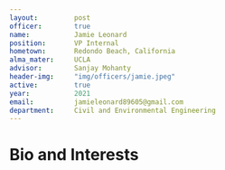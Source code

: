 ```yaml
---
layout:     	post
officer: 		true
name:      		Jamie Leonard
position: 		VP Internal
hometown:		Redondo Beach, California
alma_mater: 	UCLA
advisor: 		Sanjay Mohanty
header-img: 	"img/officers/jamie.jpeg"
active: 		true
year:  			2021
email: 			jamieleonard89605@gmail.com
department: 	Civil and Environmental Engineering
---
```


# Bio and Interests
